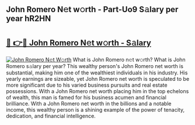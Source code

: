 ## John Romero N𝚎t w𝚘rth - Part-Uo9 S𝚊lary per year hR2HN

# <h2><a href="http://gc0kwr.nevu.top/?p=John+Romero">🔗 👉🔴 John Romero N𝚎t w𝚘rth - S𝚊lary</a></h2>

[![John Romero N𝚎t W𝚘rth](https://i.imgur.com/Oavwk0R.jpeg)](http://gc0kwr.nevu.top/?p=John+Romero)
What is John Romero n𝚎t w𝚘rth? What is John Romero s𝚊lary per year?
This wealthy person's John Romero net worth is substantial, making him one of the wealthiest individuals in his industry. His yearly earnings are sizeable, yet John Romero net worth is speculated to be more significant due to his varied business pursuits and real estate possessions. With a John Romero net worth placing him in the top echelons of wealth, this man is famed for his business acumen and financial brilliance. With a John Romero net worth in the billions and a notable income, this wealthy person is a shining example of the power of tenacity, dedication, and financial intelligence.
